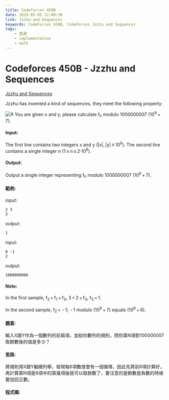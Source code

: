 ```yaml
---
title: Codeforces 450B
date: 2019-05-05 22:00:30
link: Jzzhu-and-Sequences
keywords: CodeForces 450B, CodeForces Jzzhu and Sequences
tags:
    - 普通
    - implementation
    - math
---
```

# Codeforces 450B - Jzzhu and Sequences
[Jzzhu and Sequences](https://codeforces.com/problemset/problem/450/B)

Jzzhu has invented a kind of sequences, they meet the following property:
<!-- more -->
![A](A.PNG)
You are given x and y, please calculate f<sub>n</sub> modulo 1000000007 (10<sup>9</sup> + 7).

#### Input:
The first line contains two integers x and y (|x|, |y| ≤ 10<sup>9</sup>). The second line contains a single integer n (1 ≤ n ≤ 2·10<sup>9</sup>).

#### Output:
Output a single integer representing f<sub>n</sub> modulo 1000000007 (10<sup>9</sup> + 7).

#### 範例:
input:
```
2 3
3
```
output:
```
1
```
input:
```
0 -1
2
```
output:
```
1000000006
```
#### Note:
In the first sample, f<sub>2</sub> = f<sub>1</sub> + f<sub>3</sub>, 3 = 2 + f<sub>3</sub>, f<sub>3</sub> = 1.

In the second sample, f<sub>2</sub> =  - 1;  - 1 modulo (10<sup>9</sup> + 7) equals (10<sup>9</sup> + 6).
#### 題意:
輸入X跟Y作為一個數列的前兩項，並給你數列的規則，問你第N項對100000007取餘數後的值是多少？

#### 思路:
將規則用X跟Y繼續列舉，發現每6項數值會有一個循環，因此先將前6項計算好，再計算第N項是6項中的第幾項後就可以取餘數了，要注意的是餘數是負數的時候要加回正數。

#### 程式碼:
<script src="https://gist.github.com/Daviswww/050a756b7c15a39d45e2148f120cc259.js"></script>
